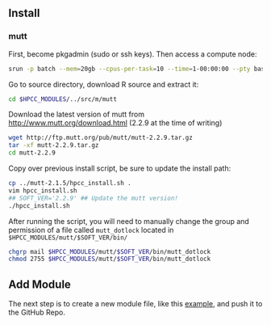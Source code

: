## Install
### mutt
First, become pkgadmin (sudo or ssh keys).
Then access a compute node:
```bash
srun -p batch --mem=20gb --cpus-per-task=10 --time=1-00:00:00 --pty bash -l
```

Go to source directory, download R source and extract it:
```bash
cd $HPCC_MODULES/../src/m/mutt
```

Download the latest version of mutt from http://www.mutt.org/download.html (2.2.9 at the time of writing)

```bash
wget http://ftp.mutt.org/pub/mutt/mutt-2.2.9.tar.gz
tar -xf mutt-2.2.9.tar.gz
cd mutt-2.2.9
```

Copy over previous install script, be sure to update the install path:
```bash
cp ../mutt-2.1.5/hpcc_install.sh .
vim hpcc_install.sh
## SOFT_VER='2.2.9' ## Update the mutt version!
./hpcc_install.sh
```

After running the script, you will need to manually change the group and permission of a file called `mutt_dotlock` located in `$HPCC_MODULES/mutt/$SOFT_VER/bin/`

```bash
chgrp mail $HPCC_MODULES/mutt/$SOFT_VER/bin/mutt_dotlock
chmod 2755 $HPCC_MODULES/mutt/$SOFT_VER/bin/mutt_dotlock
```

## Add Module
The next step is to create a new module file, like this [example](https://github.com/ucr-hpcc/hpcc_modules/blob/main/mutt/2.2.9), and push it to the GitHub Repo.
